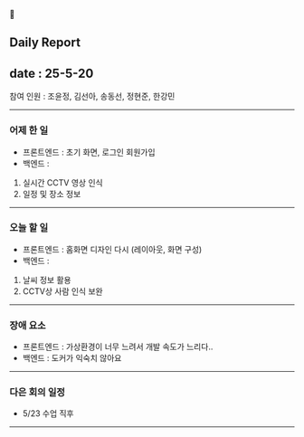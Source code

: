<aside>
📌

# Daily Report

## date : 25-5-20

참여 인원 : 조윤정, 김선아, 송동선, 정현준, 한강민

---

### 어제 한 일

- 프론트엔드 : 초기 화면, 로그인 회원가입
- 백엔드 :
1. 실시간 CCTV 영상 인식 
2. 일정 및 장소 정보 

---

### 오늘 할 일

- 프론트엔드 : 홈화면 디자인 다시 (레이아웃, 화면 구성)
- 백엔드 :
1. 날씨 정보 활용 
2. CCTV상 사람 인식 보완

---

### 장애 요소

- 프론트엔드 : 가상환경이 너무 느려서 개발 속도가 느리다..
- 백엔드 : 도커가 익숙치 않아요

---

### 다은 회의 일정

- 5/23 수업 직후

---

</aside>
